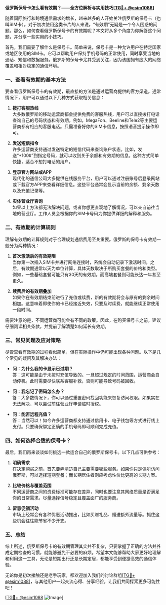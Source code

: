 **俄罗斯保号卡怎么看有效期？——全方位解析与实用技巧[[TG💪+ @esim1088](https://t.me/s/esim1088)]**

随着国际旅行和跨境通信需求的增长，越来越多的人开始关注俄罗斯的保号卡（也叫SIM卡）。对于初次使用这类卡片的人来说，“有效期”无疑是一个令人困惑的问题。那么，如何查看俄罗斯保号卡的有效期呢？本文将从多个角度为你解答这个问题，并分享一些实用的小技巧。

首先，我们需要了解什么是保号卡。简单来说，保号卡是一种允许用户在特定国家或地区使用的SIM卡。它可以帮助用户保持手机号码的正常使用，同时享受当地的通话、短信和数据服务。俄罗斯的保号卡尤其受到关注，因为该国拥有庞大的网络覆盖和相对稳定的通信环境。

### **一、查看有效期的基本方法**

要查看俄罗斯保号卡的有效期，最直接的方法是通过运营商提供的官方渠道。通常情况下，用户可以通过以下几种方式获取相关信息：

1. **拨打客服热线**  
   大多数俄罗斯的移动运营商都会提供免费的客服热线，用户可以直接拨打电话查询自己的号码状态和有效期。例如，MegaFon、Beeline和Tele2等主要运营商都有相应的客服电话。只需准备好你的SIM卡信息，按照语音提示操作即可。

2. **发送短信指令**  
   许多运营商支持通过发送特定的短信代码来查询账户状态。比如，发送“*100#”到指定号码，就可以收到关于余额和有效期的信息。这种方式简单快捷，适合不想打电话的用户。

3. **登录官方网站或APP**  
   现代化的通信公司大多提供在线服务平台，用户可以通过注册账号后登录网站或下载官方APP来查看详细信息。这些平台通常会显示当前的余额、剩余天数以及充值记录等。

4. **实体营业厅咨询**  
   如果以上方法都无法解决问题，或者你想更直观地了解情况，可以亲自前往当地的营业厅。工作人员会根据你的SIM卡号码为你提供详细的解释和服务。

### **二、有效期的计算规则**

理解有效期的计算规则对于合理规划通信费用至关重要。俄罗斯的保号卡有效期一般分为两种情况：

1. **首次激活后的有效期限**  
   当你第一次插入SIM卡并进行网络连接时，系统会自动记录下激活时间。之后，有效期通常以天为单位计算，具体天数取决于所购买套餐的价格和类型。例如，一些基础套餐可能只有30天的有效期，而高端套餐则可能长达一年甚至更久。

2. **续费后的有效期叠加**  
   如果你在有效期结束前进行了充值或续费，新的有效期将会与原有的剩余时间相加。这意味着即使你的卡已经接近失效，只要及时续费，就能继续正常使用一段时间。

需要注意的是，不同运营商可能会有不同的政策。因此，在购买保号卡之前，建议仔细阅读相关条款，并提前了解清楚如何延长有效期。

### **三、常见问题及应对策略**

尽管查看有效期的过程看似简单，但在实际操作中仍可能出现各种问题。以下是几个常见的疑问及其解决办法：

- **问：为什么我的卡显示已过期？**  
  答：这可能是由于未按时充值导致的。一旦超过规定的时间范围，运营商会自动停机。此时需要尽快联系客服补救，否则可能导致号码被回收。

- **问：我忘记了密码怎么办？**  
  答：大多数情况下，你可以通过重置密码找回功能来恢复访问权限。如果实在无法解决，可以尝试前往营业厅申请临时授权。

- **问：能否远程充值？**  
  答：当然可以！如今许多运营商都支持通过信用卡、电子钱包等方式进行线上支付。只要确保绑定正确的手机号码即可顺利完成充值。

### **四、如何选择合适的保号卡？**

最后，我们再来谈谈如何挑选一款适合自己的俄罗斯保号卡。以下几点可供参考：

1. **明确需求**  
   在决定购买之前，首先要弄清楚自己主要需要哪些服务。如果你只是偶尔访问俄罗斯，可以选择短期套餐；而长期居住者则应考虑性价比更高的长期方案。

2. **比较价格与覆盖范围**  
   不同运营商之间的资费标准可能存在差异，同时也要注意其网络质量是否满足你的日常需求。尽量选择信号稳定且覆盖面广的服务商。

3. **留意促销活动**  
   市场上经常会有各种优惠活动推出，比如买赠礼品、赠送额外流量等。抓住这些机会往往能节省不少开支。

### **五、总结**

综上所述，俄罗斯保号卡的有效期管理其实并不复杂，只要掌握了正确的方法并养成定期检查的习惯，就能够避免不必要的麻烦。希望本文能够帮助大家更好地理解和利用这一工具，无论是短期出行还是长期定居，都能享受到便捷高效的通信体验。

无论你是初次接触还是老手玩家，都欢迎加入我们的讨论群组[[TG💪+ @esim1088](https://t.me/s/esim1088)]，与其他用户一起交流心得、分享经验。让我们共同探索更多可能性吧！

[[TG💪+ @esim1088](https://t.me/s/esim1088) ![Image](https://i.postimg.cc/4NQfJmqS/Snipaste-2025-05-13-00-14-12.png)]